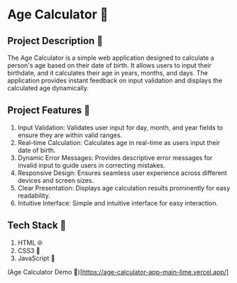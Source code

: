 # Age Calculator 🎂

## Project Description 📝
The Age Calculator is a simple web application designed to calculate a person's age based on their date of birth. It allows users to input their birthdate, and it calculates their age in years, months, and days. The application provides instant feedback on input validation and displays the calculated age dynamically.

## Project Features 💫

1) Input Validation: Validates user input for day, month, and year fields to ensure they are within valid ranges.
2) Real-time Calculation: Calculates age in real-time as users input their date of birth.
3) Dynamic Error Messages: Provides descriptive error messages for invalid input to guide users in correcting mistakes.
4) Responsive Design: Ensures seamless user experience across different devices and screen sizes.
5) Clear Presentation: Displays age calculation results prominently for easy readability.
6) Intuitive Interface: Simple and intuitive interface for easy interaction.

## Tech Stack 🔨
1) HTML 🌐
2) CSS3 🎨
3) JavaScript 🚀

(Age Calculator Demo 🔗)[https://age-calculator-app-main-lime.vercel.app/]
